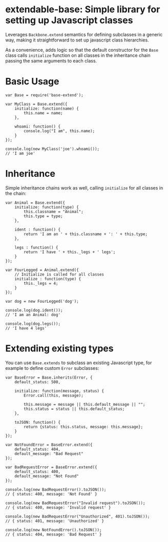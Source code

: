 extendable-base: Simple library for setting up Javascript classes
=================================================================

Leverages `Backbone.extend` semantics for defining subclasses in a generic way,
making it straightforward to set up javascript class hierarchies.

As a convenience, adds logic so that the default constructor for the `Base`
class calls `initialize` function on all classes in the inheritance chain
passing the same arguments to each class.

Basic Usage
===========

    var Base = require('base-extend');

    var MyClass = Base.extend({
        initialize: function(name) {
            this.name = name;
        },

        whoami: function() {
            console.log("I am", this.name);
        }
    });

    console.log(new MyClass('joe').whoami());
    // 'I am joe'

Inheritance
===========

Simple inheritance chains work as well, calling `initialize` for all classes
in the chain:

    var Animal = Base.extend({
        initialize: function(type) {
            this.classname = "Animal";
            this.type = type;
        },

        ident : function() {
            return 'I am an ' + this.classname + ': ' + this.type;
        },

        legs : function() {
            return 'I have ' + this._legs + ' legs';
        }
    });

    var FourLegged = Animal.extend({
        // Initialize is called for all classes
        initialize : function(type) {
            this._legs = 4;
        }
    });

    var dog = new FourLegged('dog');

    console.log(dog.ident());
    // 'I am an Animal: dog'

    console.log(dog.legs());
    // 'I have 4 legs'

Extending existing types
========================

You can use `Base.extends` to subclass an existing Javascript type, for example
to define custom `Error` subclasses:

    var BaseError = Base.inherits(Error, {
        default_status: 500,

        initialize: function(message, status) {
            Error.call(this, message);

            this.message = message || this.default_message || "";
            this.status = status || this.default_status;
        },

        toJSON: function() {
            return {status: this.status, message: this.message};
        }
    });

    var NotFoundError = BaseError.extend({
        default_status: 404,
        default_message: "Bad Request"
    });

    var BadRequestError = BaseError.extend({
        default_status: 400,
        default_message: "Not Found"
    });

    console.log(new BadRequestError().toJSON());
    // { status: 400, message: 'Not Found' }

    console.log(new BadRequestError("Invalid request").toJSON());
    // { status: 400, message: 'Invalid request' }

    console.log(new BadRequestError("Unauthorized", 401).toJSON());
    // { status: 401, message: 'Unauthorized' }

    console.log(new NotFoundError().toJSON());
    // { status: 404, message: 'Bad Request' }
